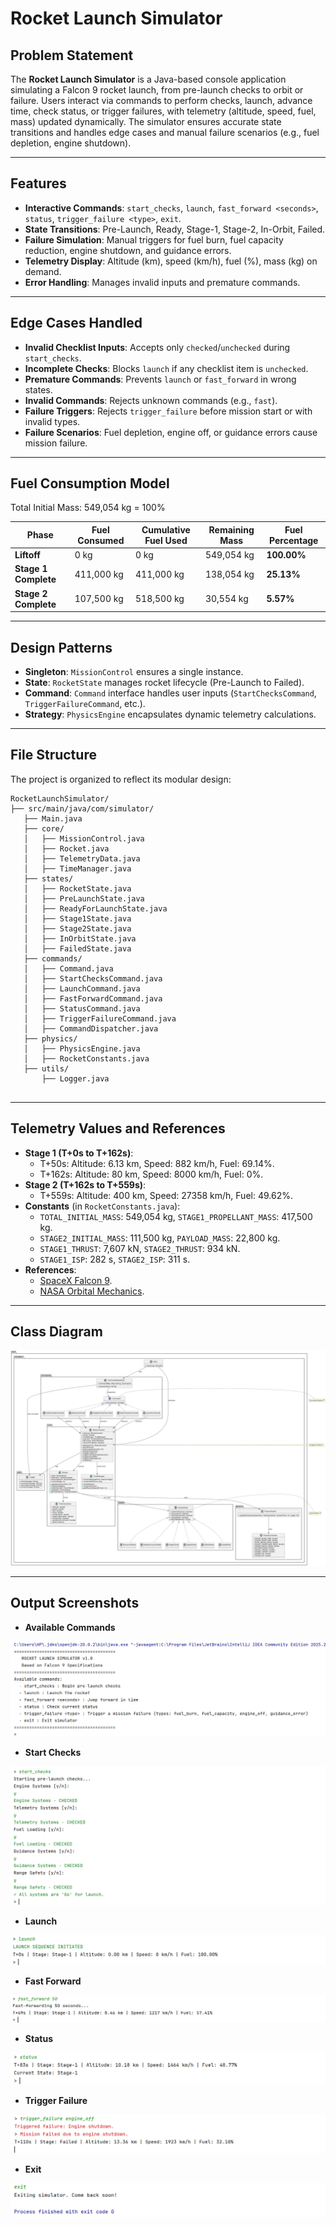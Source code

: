 # Rocket Launch Simulator

## Problem Statement
The **Rocket Launch Simulator** is a Java-based console application simulating a Falcon 9 rocket launch, from pre-launch checks to orbit or failure. Users interact via commands to perform checks, launch, advance time, check status, or trigger failures, with telemetry (altitude, speed, fuel, mass) updated dynamically. The simulator ensures accurate state transitions and handles edge cases and manual failure scenarios (e.g., fuel depletion, engine shutdown).

---

## Features
- **Interactive Commands**: `start_checks`, `launch`, `fast_forward <seconds>`, `status`, `trigger_failure <type>`, `exit`.
- **State Transitions**: Pre-Launch, Ready, Stage-1, Stage-2, In-Orbit, Failed.
- **Failure Simulation**: Manual triggers for fuel burn, fuel capacity reduction, engine shutdown, and guidance errors.
- **Telemetry Display**: Altitude (km), speed (km/h), fuel (%), mass (kg) on demand.
- **Error Handling**: Manages invalid inputs and premature commands.

---

## Edge Cases Handled
- **Invalid Checklist Inputs**: Accepts only `checked`/`unchecked` during `start_checks`.
- **Incomplete Checks**: Blocks `launch` if any checklist item is `unchecked`.
- **Premature Commands**: Prevents `launch` or `fast_forward` in wrong states.
- **Invalid Commands**: Rejects unknown commands (e.g., `fast`).
- **Failure Triggers**: Rejects `trigger_failure` before mission start or with invalid types.
- **Failure Scenarios**: Fuel depletion, engine off, or guidance errors cause mission failure.

---

## Fuel Consumption Model

Total Initial Mass: 549,054 kg = 100%

| Phase | Fuel Consumed | Cumulative Fuel Used | Remaining Mass | Fuel Percentage |
|-------|---------------|---------------------|----------------|-----------------|
| **Liftoff** | 0 kg | 0 kg | 549,054 kg | **100.00%** |
| **Stage 1 Complete** | 411,000 kg | 411,000 kg | 138,054 kg | **25.13%** |
| **Stage 2 Complete** | 107,500 kg | 518,500 kg | 30,554 kg | **5.57%** |

---

## Design Patterns
- **Singleton**: `MissionControl` ensures a single instance.
- **State**: `RocketState` manages rocket lifecycle (Pre-Launch to Failed).
- **Command**: `Command` interface handles user inputs (`StartChecksCommand`, `TriggerFailureCommand`, etc.).
- **Strategy**: `PhysicsEngine` encapsulates dynamic telemetry calculations.

---

## File Structure
The project is organized to reflect its modular design:
```
RocketLaunchSimulator/
├── src/main/java/com/simulator/
   ├── Main.java
   ├── core/
   │   ├── MissionControl.java
   │   ├── Rocket.java
   │   ├── TelemetryData.java
   │   ├── TimeManager.java
   ├── states/
   │   ├── RocketState.java
   │   ├── PreLaunchState.java
   │   ├── ReadyForLaunchState.java
   │   ├── Stage1State.java
   │   ├── Stage2State.java
   │   ├── InOrbitState.java
   │   ├── FailedState.java
   ├── commands/
   │   ├── Command.java
   │   ├── StartChecksCommand.java
   │   ├── LaunchCommand.java
   │   ├── FastForwardCommand.java
   │   ├── StatusCommand.java
   │   ├── TriggerFailureCommand.java
   │   ├── CommandDispatcher.java
   ├── physics/
   │   ├── PhysicsEngine.java
   │   ├── RocketConstants.java
   ├── utils/
       ├── Logger.java
   
```

---

## Telemetry Values and References
- **Stage 1 (T+0s to T+162s)**:
    - T+50s: Altitude: 6.13 km, Speed: 882 km/h, Fuel: 69.14%.
    - T+162s: Altitude: 80 km, Speed: 8000 km/h, Fuel: 0%.
- **Stage 2 (T+162s to T+559s)**:
    - T+559s: Altitude: 400 km, Speed: 27358 km/h, Fuel: 49.62%.
- **Constants** (in `RocketConstants.java`):
    - `TOTAL_INITIAL_MASS`: 549,054 kg, `STAGE1_PROPELLANT_MASS`: 417,500 kg.
    - `STAGE2_INITIAL_MASS`: 111,500 kg, `PAYLOAD_MASS`: 22,800 kg.
    - `STAGE1_THRUST`: 7,607 kN, `STAGE2_THRUST`: 934 kN.
    - `STAGE1_ISP`: 282 s, `STAGE2_ISP`: 311 s.
- **References**:
    - [SpaceX Falcon 9](https://www.spacex.com/vehicles/falcon-9/).
    - [NASA Orbital Mechanics](https://www.nasa.gov/).

---

## Class Diagram 

![Class Diagram.png](OutputScreenShot/Class%20Diagram.png)

---

## Output Screenshots

- **Available Commands**

![AvailableCommands.png](OutputScreenShot/AvailableCommands.png)

- **Start Checks**

![Start_Checks.png](OutputScreenShot/Start_Checks.png)

- **Launch**

![Launch.png](OutputScreenShot/Launch.png)

- **Fast Forward**

![fast_forward.png](OutputScreenShot/fast_forward.png)

- **Status**

![status.png](OutputScreenShot/status.png)

- **Trigger Failure**

![Trigger_Failure.png](OutputScreenShot/Trigger_Failure.png)

- **Exit**

![Exit.png](OutputScreenShot/Exit.png)

